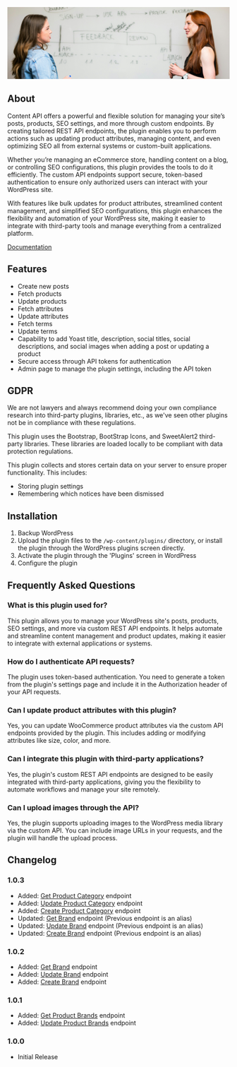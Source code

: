 ![Content API Banner](.wordpress-org/banner-1880x609.png)

## About

Content API offers a powerful and flexible solution for managing your site’s posts, products, SEO settings, and more through custom endpoints. By creating tailored REST API endpoints, the plugin enables you to perform actions such as updating product attributes, managing content, and even optimizing SEO all from external systems or custom-built applications.

Whether you’re managing an eCommerce store, handling content on a blog, or controlling SEO configurations, this plugin provides the tools to do it efficiently. The custom API endpoints support secure, token-based authentication to ensure only authorized users can interact with your WordPress site.

With features like bulk updates for product attributes, streamlined content management, and simplified SEO configurations, this plugin enhances the flexibility and automation of your WordPress site, making it easier to integrate with third-party tools and manage everything from a centralized platform.

[Documentation](https://www.polyplugins.com/docs/content-api/)

## Features

- Create new posts
- Fetch products
- Update products
- Fetch attributes
- Update attributes
- Fetch terms
- Update terms
- Capability to add Yoast title, description, social titles, social descriptions, and social images when adding a post or updating a product
- Secure access through API tokens for authentication
- Admin page to manage the plugin settings, including the API token

## GDPR

We are not lawyers and always recommend doing your own compliance research into third-party plugins, libraries, etc., as we've seen other plugins not be in compliance with these regulations.

This plugin uses the Bootstrap, BootStrap Icons, and SweetAlert2 third-party libraries. These libraries are loaded locally to be compliant with data protection regulations.

This plugin collects and stores certain data on your server to ensure proper functionality. This includes:

- Storing plugin settings
- Remembering which notices have been dismissed

## Installation

1. Backup WordPress
2. Upload the plugin files to the `/wp-content/plugins/` directory, or install the plugin through the WordPress plugins screen directly.
3. Activate the plugin through the 'Plugins' screen in WordPress
4. Configure the plugin

## Frequently Asked Questions

### What is this plugin used for?

This plugin allows you to manage your WordPress site's posts, products, SEO settings, and more via custom REST API endpoints. It helps automate and streamline content management and product updates, making it easier to integrate with external applications or systems.

### How do I authenticate API requests?

The plugin uses token-based authentication. You need to generate a token from the plugin's settings page and include it in the Authorization header of your API requests.

### Can I update product attributes with this plugin?

Yes, you can update WooCommerce product attributes via the custom API endpoints provided by the plugin. This includes adding or modifying attributes like size, color, and more.

### Can I integrate this plugin with third-party applications?

Yes, the plugin's custom REST API endpoints are designed to be easily integrated with third-party applications, giving you the flexibility to automate workflows and manage your site remotely.

### Can I upload images through the API?

Yes, the plugin supports uploading images to the WordPress media library via the custom API. You can include image URLs in your requests, and the plugin will handle the upload process.

## Changelog

### 1.0.3

* Added: [Get Product Category](https://www.polyplugins.com/docs/content-api/api/get-product-category/) endpoint
* Added: [Update Product Category](https://www.polyplugins.com/docs/content-api/api/update-product-category/) endpoint
* Added: [Create Product Category](https://www.polyplugins.com/docs/content-api/api/create-product-category/) endpoint
* Updated: [Get Brand](https://www.polyplugins.com/docs/content-api/api/get-brand/) endpoint (Previous endpoint is an alias)
* Updated: [Update Brand](https://www.polyplugins.com/docs/content-api/api/update-brand/) endpoint (Previous endpoint is an alias)
* Updated: [Create Brand](https://www.polyplugins.com/docs/content-api/api/create-brand/) endpoint (Previous endpoint is an alias)

### 1.0.2

* Added: [Get Brand](https://www.polyplugins.com/docs/content-api/api/get-brand/) endpoint
* Added: [Update Brand](https://www.polyplugins.com/docs/content-api/api/update-brand/) endpoint
* Added: [Create Brand](https://www.polyplugins.com/docs/content-api/api/create-brand/) endpoint

### 1.0.1

* Added: [Get Product Brands](https://www.polyplugins.com/docs/content-api/api/get-product-brands/) endpoint
* Added: [Update Product Brands](https://www.polyplugins.com/docs/content-api/api/update-product-brands/) endpoint

### 1.0.0

* Initial Release